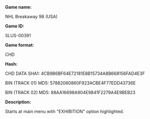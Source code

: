 **Game name:**

NHL Breakaway 98 (USA)

**Game ID:**

SLUS-00391

**Game format:**

CHD

**Hash:**

CHD DATA SHA1: 4CB9B6BF64E72181E8B15734A8B668156FAD4E3F

BIN (TRACK 01) MD5: 57882060860F923ACBE4F77EDD43736E

BIN (TRACK 02) MD5: 88AA16698A904E9841F2279A4E9BEB23

**Description:**

Starts at main menu with "EXHIBITION" option highlighted.